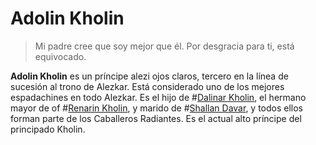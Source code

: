 # Adolin Kholin

> Mi padre cree que soy mejor que él. Por desgracia para ti, está equivocado.

**Adolin Kholin** es un príncipe alezi ojos claros, tercero en la línea de sucesión al trono de Alezkar. Está considerado uno de los mejores espadachines en todo Alezkar. Es el hijo de #[Dalinar Kholin](characters/dalinar), el hermano mayor de of #[Renarin Kholin](characters/renarin), y marido de #[Shallan Davar](characters/shallan), y todos ellos forman parte de los Caballeros Radiantes. Es el actual alto príncipe del principado Kholin.
